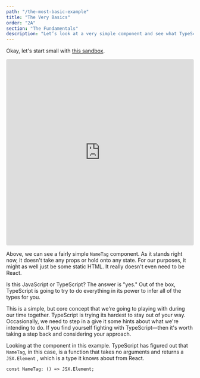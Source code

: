 ```yaml
---
path: "/the-most-basic-example"
title: "The Very Basics"
order: "2A"
section: "The Fundamentals"
description: "Let’s look at a very simple component and see what TypeScript gives us out of the box."
---
```


Okay, let's start small with [this sandbox](https://codesandbox.io/s/greeting-bts5l?file=/src/App.tsx).

<iframe src="https://codesandbox.io/embed/name-tag-bts5l?fontsize=14&hidenavigation=1&module=%2Fsrc%2FApplication.tsx&theme=dark"
     style="width:100%; height:500px; border:0; border-radius: 4px; overflow:hidden;"
     title="name-tag"
     allow="accelerometer; ambient-light-sensor; camera; encrypted-media; geolocation; gyroscope; hid; microphone; midi; payment; usb; vr; xr-spatial-tracking"
     sandbox="allow-forms allow-modals allow-popups allow-presentation allow-same-origin allow-scripts"
   ></iframe>

Above, we can see a fairly simple `NameTag` component. As it stands right now, it doesn't take any props or hold onto any state. For our purposes, it might as well just be some static HTML. It really doesn't even need to be React.

Is this JavaScript or TypeScript? The answer is "yes." Out of the box, TypeScript is going to try to do everything in its power to infer all of the types for you.

This is a simple, but core concept that we're going to playing with during our time together. TypeScript is trying its hardest to stay out of your way. Occasionally, we need to step in a give it some hints about what we're intending to do. If you find yourself fighting with TypeScript—then it's worth taking a step back and considering your approach.

Looking at the component in this example. TypeScript has figured out that `NameTag`, in this case, is a function that takes no arguments and returns a `JSX.Element` , which is a type it knows about from React.

```tsx
const NameTag: () => JSX.Element;
```
